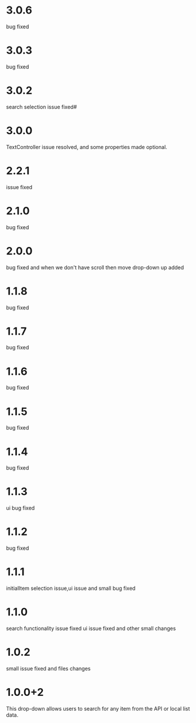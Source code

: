 # 3.0.6
bug fixed

# 3.0.3
bug fixed

# 3.0.2
search selection issue fixed#

# 3.0.0
TextController issue resolved, and some properties made optional.

# 2.2.1
issue fixed  

# 2.1.0
bug fixed 

# 2.0.0
bug fixed and when we don't have scroll then move drop-down up added

# 1.1.8
bug fixed

# 1.1.7
bug fixed

# 1.1.6
bug fixed

# 1.1.5
bug fixed 

# 1.1.4
bug fixed 

# 1.1.3
ui bug fixed

# 1.1.2
bug fixed

# 1.1.1
initialItem selection issue,ui issue and small bug fixed 

# 1.1.0
search functionality issue fixed ui issue fixed and other small changes

# 1.0.2
small issue fixed and files changes

# 1.0.0+2
This drop-down allows users to search for any item from the API or local list data.